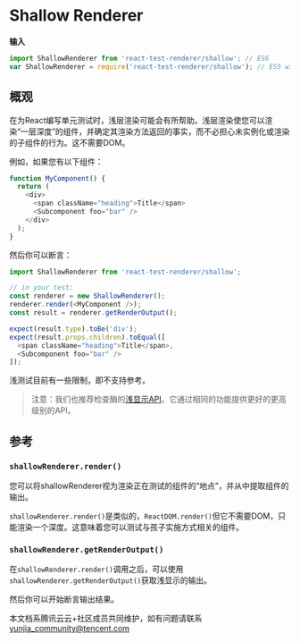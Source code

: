 # Shallow Renderer

**输入**

```javascript
import ShallowRenderer from 'react-test-renderer/shallow'; // ES6
var ShallowRenderer = require('react-test-renderer/shallow'); // ES5 with npm
```

## 概观

在为React编写单元测试时，浅层渲染可能会有所帮助。浅层渲染使您可以渲染“一层深度”的组件，并确定其渲染方法返回的事实，而不必担心未实例化或渲染的子组件的行为。这不需要DOM。

例如，如果您有以下组件：

```javascript
function MyComponent() {
  return (
    <div>
      <span className="heading">Title</span>
      <Subcomponent foo="bar" />
    </div>
  );
}
```

然后你可以断言：

```javascript
import ShallowRenderer from 'react-test-renderer/shallow';

// in your test:
const renderer = new ShallowRenderer();
renderer.render(<MyComponent />);
const result = renderer.getRenderOutput();

expect(result.type).toBe('div');
expect(result.props.children).toEqual([
  <span className="heading">Title</span>,
  <Subcomponent foo="bar" />
]);
```

浅测试目前有一些限制，即不支持参考。

> 注意：我们也推荐检查酶的[浅显示API](http://airbnb.io/enzyme/docs/api/shallow.html)。它通过相同的功能提供更好的更高级别的API。

## 参考

### `shallowRenderer.render()`

您可以将shallowRenderer视为渲染正在测试的组件的“地点”，并从中提取组件的输出。

`shallowRenderer.render()`是类似的，`ReactDOM.render()`但它不需要DOM，只能渲染一个深度。这意味着您可以测试与孩子实施方式相关的组件。

### `shallowRenderer.getRenderOutput()`

在`shallowRenderer.render()`调用之后，可以使用`shallowRenderer.getRenderOutput()`获取浅显示的输出。

然后你可以开始断言输出结果。

本文档系腾讯云云+社区成员共同维护，如有问题请联系 yunjia_community@tencent.com